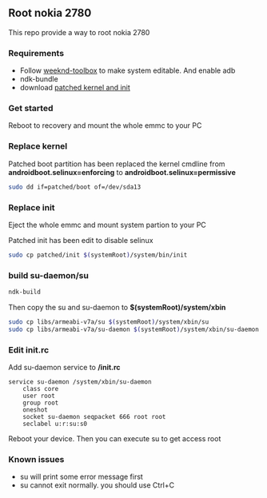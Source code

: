 ## Root nokia 2780

This repo provide a way to root nokia 2780

### Requirements

- Follow [weeknd-toolbox](https://git.abscue.de/affe_null/weeknd-toolbox/) to make system editable. And enable adb
- ndk-bundle
- download [patched kernel and init](https://github.com/gogogoghost/root-nokia2780/releases/tag/0.0.1)

### Get started

Reboot to recovery and mount the whole emmc to your PC

### Replace kernel

Patched boot partition has been replaced the kernel cmdline from **androidboot.selinux=enforcing** to **androidboot.selinux=permissive**

```bash
sudo dd if=patched/boot of=/dev/sda13
```

### Replace init

Eject the whole emmc and mount system partion to your PC

Patched init has been edit to disable selinux

```bash
sudo cp patched/init $(systemRoot)/system/bin/init
```

### build su-daemon/su

```bash
ndk-build
```

Then copy the su and su-daemon to **$(systemRoot)/system/xbin**

```bash
sudo cp libs/armeabi-v7a/su $(systemRoot)/system/xbin/su
sudo cp libs/armeabi-v7a/su-daemon $(systemRoot)/system/xbin/su-daemon
```

### Edit init.rc

Add su-daemon service to **/init.rc**

```text
service su-daemon /system/xbin/su-daemon
    class core
    user root
    group root
    oneshot
    socket su-daemon seqpacket 666 root root
    seclabel u:r:su:s0
```

Reboot your device. Then you can execute su to get access root

### Known issues

- su will print some error message first
- su cannot exit normally. you should use Ctrl+C
